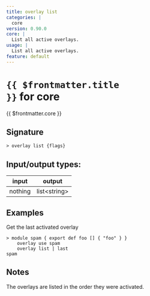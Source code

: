 ```yaml
---
title: overlay list
categories: |
  core
version: 0.90.0
core: |
  List all active overlays.
usage: |
  List all active overlays.
feature: default
---
```


<!-- This file is automatically generated. Please edit the command in https://github.com/nushell/nushell instead. -->

# <code>{{ $frontmatter.title }}</code> for core

<div class='command-title'>{{ $frontmatter.core }}</div>

## Signature

`> overlay list {flags} `

## Input/output types:

| input   | output         |
| ------- | -------------- |
| nothing | list\<string\> |

## Examples

Get the last activated overlay

```nushell
> module spam { export def foo [] { "foo" } }
    overlay use spam
    overlay list | last
spam
```

## Notes

The overlays are listed in the order they were activated.
